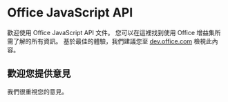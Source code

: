 # Office JavaScript API
歡迎使用 Office JavaScript API 文件。 您可以在這裡找到使用 Office 增益集所需了解的所有資訊。
基於最佳的體驗，我們建議您至 [dev.office.com](https://dev.office.com/docs/add-ins/overview/office-add-ins) 檢視此內容。

## 歡迎您提供意見

我們很重視您的意見。 
